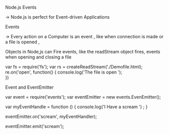 Node.js Events

->  Node.js is  perfect for Event-driven Applications

Events 

-> Every action on a Computer is an event , like when connection is made or a  file is  opened ,

 Objects in Node,js can Fire events, like the readStream object  fires, events when opening and closing a file 

var fs = require('fs');
var rs = createReadStream('./Demofile.html);
re.on('open', function() {
   console.log('The file is open ');  
})

Event and EventEmitter 

var event = require('events');
var eventEmitter = new events.EvenEmitter();


var myEventHandle = function () {
    console.log('I Have a scream ') ;
}

eventEmitter.on('scream', myEventHandler);


eventEmitter.emit('scream');































